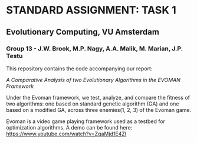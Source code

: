 # STANDARD ASSIGNMENT: TASK 1
## Evolutionary Computing, VU Amsterdam
### Group 13 - J.W. Brook, M.P. Nagy, A.A. Malik, M. Marian, J.P. Testu
This repository contains the code accompanying our report:

*A Comparative Analysis of two Evolutionary Algorithms in the EVOMAN Framework*

Under the Evoman framework, we test, analyze, and compare the fitness of two algorithms: one based on standard genetic algorithm (GA) and one based on a modified GA, across three enemies(1, 2, 3) of the Evoman game.

Evoman is a video game playing framework used as a testbed for optimization algorithms. A demo can be found here: https://www.youtube.com/watch?v=ZqaMjd1E4ZI